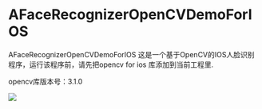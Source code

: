 # AFaceRecognizerOpenCVDemoForIOS
AFaceRecognizerOpenCVDemoForIOS
这是一个基于OpenCV的IOS人脸识别程序，运行该程序前，请先把opencv for ios 库添加到当前工程里.

opencv库版本号：3.1.0

![](https://github.com/panxiaochun/AFaceRecognizerOpenCVDemoForIOS/blob/master/picture.png)
